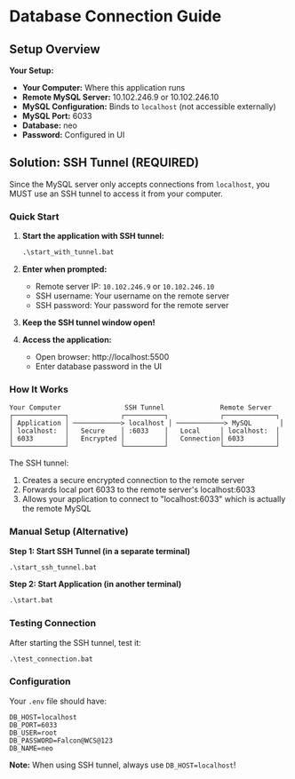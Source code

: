 # Database Connection Guide

## Setup Overview

**Your Setup:**
- **Your Computer:** Where this application runs
- **Remote MySQL Server:** 10.102.246.9 or 10.102.246.10
- **MySQL Configuration:** Binds to `localhost` (not accessible externally)
- **MySQL Port:** 6033
- **Database:** neo
- **Password:** Configured in UI

## Solution: SSH Tunnel (REQUIRED)

Since the MySQL server only accepts connections from `localhost`, you MUST use an SSH tunnel to access it from your computer.

### Quick Start

1. **Start the application with SSH tunnel:**
   ```cmd
   .\start_with_tunnel.bat
   ```

2. **Enter when prompted:**
   - Remote server IP: `10.102.246.9` or `10.102.246.10`
   - SSH username: Your username on the remote server
   - SSH password: Your password for the remote server

3. **Keep the SSH tunnel window open!**

4. **Access the application:**
   - Open browser: http://localhost:5500
   - Enter database password in the UI

### How It Works

```
Your Computer                SSH Tunnel              Remote Server
┌─────────────┐             ┌──────────┐             ┌─────────────┐
│ Application │ ────────────> localhost │ ────────────> MySQL       │
│ localhost:  │   Secure    │ :6033    │   Local     │ localhost:  │
│ 6033        │   Encrypted │          │   Connection│ 6033        │
└─────────────┘             └──────────┘             └─────────────┘
```

The SSH tunnel:
1. Creates a secure encrypted connection to the remote server
2. Forwards local port 6033 to the remote server's localhost:6033
3. Allows your application to connect to "localhost:6033" which is actually the remote MySQL

### Manual Setup (Alternative)

**Step 1: Start SSH Tunnel (in a separate terminal)**
```cmd
.\start_ssh_tunnel.bat
```

**Step 2: Start Application (in another terminal)**
```cmd
.\start.bat
```

### Testing Connection

After starting the SSH tunnel, test it:
```cmd
.\test_connection.bat
```

### Configuration

Your `.env` file should have:
```env
DB_HOST=localhost
DB_PORT=6033
DB_USER=root
DB_PASSWORD=Falcon@WCS@123
DB_NAME=neo
```

**Note:** When using SSH tunnel, always use `DB_HOST=localhost`!
